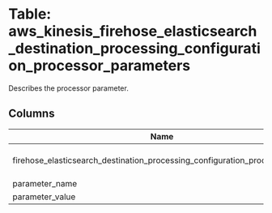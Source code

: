 
# Table: aws_kinesis_firehose_elasticsearch_destination_processing_configuration_processor_parameters
Describes the processor parameter.
## Columns
| Name        | Type           | Description  |
| ------------- | ------------- | -----  |
|firehose_elasticsearch_destination_processing_configuration_processor_cq_id|uuid|Unique CloudQuery ID of aws_kinesis_firehose_elasticsearch_destination_processing_configuration_processors table (FK)|
|parameter_name|text|The name of the parameter.  This member is required.|
|parameter_value|text|The parameter value.  This member is required.|
